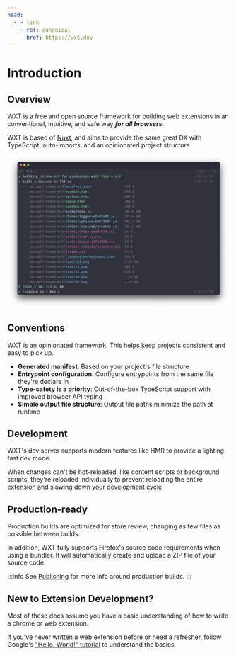 ```yaml
---
head:
  - - link
    - rel: canonical
      href: https://wxt.dev
---
```


# Introduction

## Overview

WXT is a free and open source framework for building web extensions in an conventional, intuitive, and safe way **_for all browsers_**.

WXT is based of [Nuxt](https://nuxt.com), and aims to provide the same great DX with TypeScript, auto-imports, and an opinionated project structure.

![Example build output](../assets/cli-output.png)

## Conventions

WXT is an opinionated framework. This helps keep projects consistent and easy to pick up.

- **Generated manifest**: Based on your project's file structure
- **Entrypoint configuration**: Configure entrypoints from the same file they're declare in
- **Type-safety is a priority**: Out-of-the-box TypeScript support with improved browser API typing
- **Simple output file structure**: Output file paths minimize the path at runtime

## Development

WXT's dev server supports modern features like HMR to provide a lighting fast dev mode.

When changes can't be hot-reloaded, like content scripts or background scripts, they're reloaded individually to prevent reloading the entire extension and slowing down your development cycle.

## Production-ready

Production builds are optimized for store review, changing as few files as possible between builds.

In addition, WXT fully supports Firefox's source code requirements when using a bundler. It will automatically create and upload a ZIP file of your source code.

:::info
See [Publishing](./publishing) for more info around production builds.
:::

## New to Extension Development?

Most of these docs assume you have a basic understanding of how to write a chrome or web extension.

If you've never written a web extension before or need a refresher, follow Google's ["Hello, World!" tutorial](https://developer.chrome.com/docs/extensions/get-started/tutorial/hello-world) to understand the basics.
